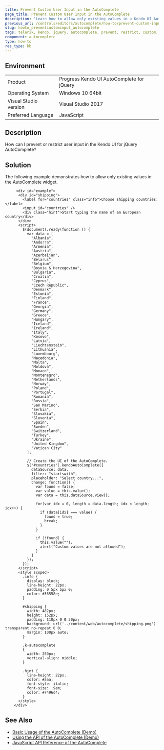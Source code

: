 ```yaml
---
title: Prevent Custom User Input in the AutoComplete
page_title: Prevent Custom User Input in the AutoComplete
description: "Learn how to allow only existing values in a Kendo UI AutoComplete widget and prevent or restrict custom user input."
previous_url: /controls/editors/autocomplete/how-to/prevent-custom-input, /controls/editors/autocomplete/how-to/input/restrict-user-input, /controls/editors/autocomplete/how-to/input/prevent-custom-input
slug: howto_preventcustominput_autocomplete
tags: telerik, kendo, jquery, autocomplete, prevent, restrict, custom, user, input, allow, only, existing, values
component: autocomplete
type: how-to
res_type: kb
---
```


## Environment

<table>
 <tr>
  <td>Product</td>
  <td>Progress Kendo UI AutoComplete for jQuery</td>
 </tr>
 <tr>
  <td>Operating System</td>
  <td>Windows 10 64bit</td>
 </tr>
 <tr>
  <td>Visual Studio version</td>
  <td>Visual Studio 2017</td>
 </tr>
 <tr>
  <td>Preferred Language</td>
  <td>JavaScript</td>
 </tr>
</table>

## Description

How can I prevent or restrict user input in the Kendo UI for jQuery AutoComplete?

## Solution

The following example demonstrates how to allow only existing values in the AutoComplete widget.

```dojo
     <div id="example">
      <div id="shipping">
        <label for="countries" class="info">Choose shipping countries:</label>
        <input id="countries" />
        <div class="hint">Start typing the name of an European country</div>
      </div>
      <script>
        $(document).ready(function () {
          var data = [
            "Albania",
            "Andorra",
            "Armenia",
            "Austria",
            "Azerbaijan",
            "Belarus",
            "Belgium",
            "Bosnia & Herzegovina",
            "Bulgaria",
            "Croatia",
            "Cyprus",
            "Czech Republic",
            "Denmark",
            "Estonia",
            "Finland",
            "France",
            "Georgia",
            "Germany",
            "Greece",
            "Hungary",
            "Iceland",
            "Ireland",
            "Italy",
            "Kosovo",
            "Latvia",
            "Liechtenstein",
            "Lithuania",
            "Luxembourg",
            "Macedonia",
            "Malta",
            "Moldova",
            "Monaco",
            "Montenegro",
            "Netherlands",
            "Norway",
            "Poland",
            "Portugal",
            "Romania",
            "Russia",
            "San Marino",
            "Serbia",
            "Slovakia",
            "Slovenia",
            "Spain",
            "Sweden",
            "Switzerland",
            "Turkey",
            "Ukraine",
            "United Kingdom",
            "Vatican City"
          ];

          // Create the UI of the AutoComplete.
          $("#countries").kendoAutoComplete({
            dataSource: data,
            filter: "startswith",
            placeholder: "Select country...",
            change: function() {
              var found = false;
              var value = this.value();
              var data = this.dataSource.view();

              for(var idx = 0, length = data.length; idx < length; idx++) {
                if (data[idx] === value) {
                  found = true;
                  break;
                }
              }

              if (!found) {
                this.value("");
                alert("Custom values are not allowed");
              }
            }
          });
        });
      </script>
      <style scoped>
        .info {
          display: block;
          line-height: 22px;
          padding: 0 5px 5px 0;
          color: #36558e;
        }

        #shipping {
          width: 482px;
          height: 152px;
          padding: 110px 0 0 30px;
          background: url('../content/web/autocomplete/shipping.png') transparent no-repeat 0 0;
          margin: 100px auto;
        }

        .k-autocomplete
        {
          width: 250px;
          vertical-align: middle;
        }

        .hint {
          line-height: 22px;
          color: #aaa;
          font-style: italic;
          font-size: .9em;
          color: #7496d4;
        }
      </style>
    </div>
```

## See Also

* [Basic Usage of the AutoComplete (Demo)](https://demos.telerik.com/kendo-ui/autocomplete/index)
* [Using the API of the AutoComplete (Demo)](https://demos.telerik.com/kendo-ui/autocomplete/api)
* [JavaScript API Reference of the AutoComplete](/api/javascript/ui/autocomplete)
